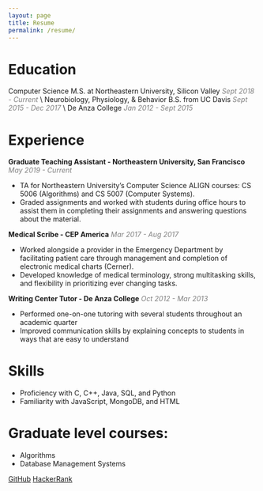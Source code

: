 ```yaml
---
layout: page
title: Resume
permalink: /resume/
---
```


# Education
Computer Science M.S. at Northeastern University, Silicon Valley <span style = "color: grey">*Sept 2018 - Current*</span> \\
Neurobiology, Physiology, & Behavior B.S. from UC Davis  <span style = "color: grey">*Sept 2015 - Dec 2017*</span> \\
De Anza College  <span style = "color: grey">*Jan 2012 - Sept 2015*</span>

# Experience
**Graduate Teaching Assistant - Northeastern University, San Francisco**
<span style = "color: grey">*May 2019 - Current*</span>
* TA for Northeastern University’s Computer Science ALIGN courses: CS 5006 (Algorithms) and CS 5007 (Computer Systems).
* Graded assignments and worked with students during office hours to assist them in completing their assignments and answering questions about the material.

**Medical Scribe - CEP America**
<span style = "color: grey">*Mar 2017 - Aug 2017*</span>
* Worked alongside a provider in the Emergency Department by facilitating patient care through management and completion of electronic medical charts (Cerner).
* Developed knowledge of medical terminology, strong multitasking skills, and flexibility in prioritizing ever changing tasks.

**Writing Center Tutor - De Anza College**
<span style = "color: grey">*Oct 2012 - Mar 2013*</span>
* Performed one-on-one tutoring with several students throughout an academic quarter
* Improved communication skills by explaining concepts to students in ways that are easy to understand


# Skills
* Proficiency with C, C++, Java, SQL, and Python
* Familiarity with JavaScript, MongoDB, and HTML

# Graduate level courses:
* Algorithms
* Database Management Systems

[GitHub](https://github.com/kaaii)
[HackerRank](https://www.hackerrank.com/something_kai)
